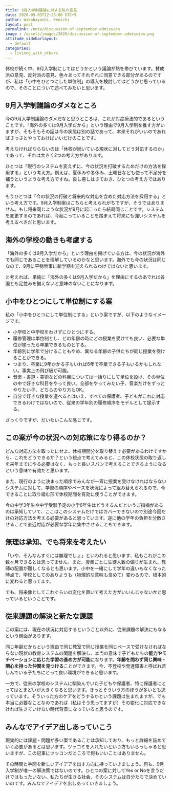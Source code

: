 ```yaml
---
title: 9月入学制議論に対する私の意見
date: 2020-05-03T12:23:00 UTC+9
author: Wakabayashi, Kenichi
layout: post
permalink: /note/discussion-of-september-admission
image : /assets/images/2020/discussion-of-september-admission.png
attitude_sidebarlayout:
  - default
categories:
  - livinng_with_others
---
```

休校が続く中、9月入学制にしてはどうかという議論が熱を帯びています。賛成派の意見、反対派の意見、色々あってそれぞれに同意できる部分があるのですが、私は「小中をひとつにした単位制」の導入を検討してはどうかと思っているので、そのことについて述べてみたいと思います。

## 9月入学制議論のダメなところ
今の9月入学制議論のダメだなと思うところは、これが対症療法的であるということです。「海外の多くは9月入学だから」という理由で9月入学制を推す方がいますが、そもそもその話は今の状態は別の話であって、本来それがいいのであればさっさとやっておけばいいだけのことです。

考えなければならないのは「休校が続いている現状に対してどう対応するのか」であって、それは大きく2つの考え方があります。

ひとつは「現行のシステムを変えずに、今の状況を打破するためだけの方法を採用する」という考え方。例えば、夏休みや冬休み、土曜日なども使って不足分を補うというような考え方ですね。良し悪しはさておき、ひとつの考え方ではあります。

もうひとつは「今の状況の打破と将来的な対応を含めた対応方法を採用する」という考え方です。9月入学制案はこちらと考えられがちですが、そうではありません。もし将来同じような状況が9月に起こったら結局同じことです。システムを変更するのであれば、今起こっていることを踏まえて将来にも強いシステムを考えるべきだと思います。

## 海外の学校の動きも考慮する
「海外の多くは9月入学だから」という理由を掲げている方は、今の状況が海外でも同じであることを理解しているのかなと思います。海外でも今の状況は同じなので、9月に平穏無事に新学期を迎えられるわけではないと思います。

と考えれば、単純に「海外の多くは9月入学だから」を理由にするのあでれば各国とも足並みを揃えないと意味のないことになります。

## 小中をひとつにして単位制にする案
私の「小中をひとつにして単位制にする」という案ですが、以下のようなイメージです。

- 小学校と中学校をわけずにひとつにする。
- 履修管理は単位制とし、どの年齢の時にどの授業を受けても良い、必要な単位が揃ったら卒業できるものとする。
- 年齢別に学年で分けることもやめ、異なる年齢の子供たちが同じ授業を受けることができる。
- つまり、卒業に9年かかる子もいれば6年で卒業できる子もいるかもしれない。事実上の飛び級が可能。
- 音楽・書道・美術などの科目については一括りにして単位を設け、その単位の中で好きな科目をやって良い。全部をやってみたい子、音楽だけをずっとやりたい子、どちらのやり方もOK。
- 自分で好きな授業を選べるとはいえ、すべての保護者、子どもがこれに対応できるわけではないので、従来の学年別の履修順序をモデルとして提示する。

ざっくりですが、だいたいこんな感じです。

## この案が今の状況への対応策になり得るのか？
どんな対応方法を取ったにせよ、休校期間分を取り替えす必要があるわけですから、これをどうできるか？という視点で考えてみると、この休校状態の取り返しを来年までにやる必要はなく、もっと長いスパンで考えることできるようになるという意味で有効だと思います。

また、現行のように決まった順序でみんなが一斉に授業を受けなければならないシステムに対して、学習の順序やペースを状況によって組み替えられるので、今できることに取り組む形で休校期間を有効に使うことができます。

今の中学3年生や中学受験予定の小学6年生はどうするんだというご指摘があるのは承知していて、ここはこのシステムだけではカバーできないので別途今回だけの対応方法を考える必要があると思っています。逆に他の学年の負担を分散させることで直近対応が必要な学年に集中させることもできます。

## 無理は承知、でも将来を考えたい
「いや、そんなんすぐには無理でしょ」といわれると思います、私もこれがこの数ヶ月できるとは思ってません。また、授業ごとに生徒人数の偏りが生まれ、教師の配置が難しくなるとも思います。小中を一緒にして学年の違いもなくなった時点で、学校としてのありようも（物理的な意味も含めて）変わるので、根本的に変わると思ってます。

でも、将来像としてこれぐらいの変化を置いて考えた方がいいんじゃないかと思っているということです。

## 従来課題の解決と新たな課題
この案には、現在の状況に対応するということ以外に、従来課題の解決にもなるという側面があります。

同じ年齢だからという理由で同じ教室で同じ授業を同じペースで受けなければならない現状の教育システムの問題を解決し、本当の意味で子どもたちの**能力やモチベーションに応じた学習の進め方が可能**になります。**年齢を問わず同じ興味・関心を持った仲間を見つける**ことができます。今、不登校や発達障害と呼ばれ苦しんでいる子たちにとって良い環境ができると思います。

一方で、従来の学校のシステムに馴染んでいた子どもや保護者、特に保護者にとってはとまどいが大きくなると思います。きっとそういう方のほうが多いとも思っています。そういった方のケアをどうするかという課題は生まれますが、でも本当に必要なことなのであれば（私はそう思ってますが）その変化に対応できなければ生きていけない時代背景になっていると思うのです。

## みんなでアイデア出しあっていこう
現実的には課題・問題が多い案であることは承知しており、もっと詳細を詰めていく必要があるとは思います。ツッコミを入れたいという方もいらっしゃると思いますが、この記事にツッコンだところで何もいいことはありません。

その時間と手間を新しいアイデアを出す方向に持っていきましょう。何も、9月入学制が唯一の解決策ではないのです。ひとつの案に対してYes or Noを言うだけではもったいない。私たちが生きる社会、そのシステムは自分たちで決めていいのです。みんなでアイデアを出しあっていきましょう。